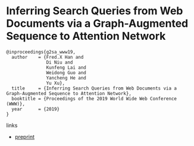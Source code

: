# Inferring Search Queries from Web Documents via a Graph-Augmented Sequence to Attention Network


```
@inproceedings{g2sa_www19,
  author    = {Fred.X Han and
               Di Niu and
               Kunfeng Lai and
               Weidong Guo and
               Yancheng He and
               Yu Xu},
  title     = {Inferring Search Queries from Web Documents via a Graph-Augmented Sequence to Attention Network},
  booktitle = {Proceedings of the 2019 World Wide Web Conference (WWW)},
  year      = {2019}
}
````

links
- [preprint](https://sites.ualberta.ca/~dniu/Homepage/Publications_files/www19-353%20%281%29.pdf)
